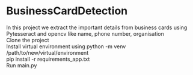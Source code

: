 # BusinessCardDetection
In this project we extract the important details from business cards using Pytesseract and opencv like name, phone number, organisation <br/>
Clone the project<br/>
Install virtual environment using python -m venv /path/to/new/virtual/environment<br/>
pip install -r requirements_app.txt<br/>
Run main.py<br/>
